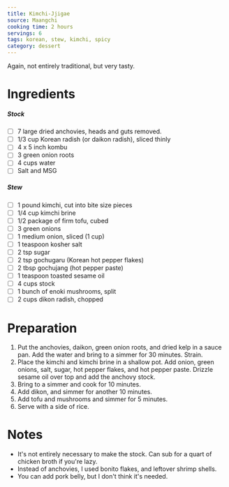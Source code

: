```yaml
---
title: Kimchi-Jjigae
source: Maangchi
cooking time: 2 hours
servings: 6
tags: korean, stew, kimchi, spicy
category: dessert
---
```


Again, not entirely traditional, but very tasty.

Ingredients
===========

##### Stock
* [ ] 7 large dried anchovies, heads and guts removed.
* [ ] 1/3 cup Korean radish (or daikon radish), sliced thinly
* [ ] 4 x 5 inch kombu
* [ ] 3 green onion roots
* [ ] 4 cups water
* [ ] Salt and MSG

##### Stew
* [ ] 1 pound kimchi, cut into bite size pieces
* [ ] 1/4 cup kimchi brine
* [ ] 1/2 package of firm tofu, cubed
* [ ] 3 green onions
* [ ] 1 medium onion, sliced (1 cup)
* [ ] 1 teaspoon kosher salt
* [ ] 2 tsp sugar
* [ ] 2 tsp gochugaru (Korean hot pepper flakes)
* [ ] 2 tbsp gochujang (hot pepper paste)
* [ ] 1 teaspoon toasted sesame oil
* [ ] 4 cups stock
* [ ] 1 bunch of enoki mushrooms, split
* [ ] 2 cups dikon radish, chopped

Preparation
===========
1. Put the anchovies, daikon, green onion roots, and dried kelp in a sauce pan. Add the water and bring to a simmer for 30 minutes. Strain.
2. Place the kimchi and kimchi brine in a shallow pot. Add onion, green onions, salt, sugar, hot pepper flakes, and hot pepper paste. Drizzle sesame oil over top and add the anchovy stock.
3. Bring to a simmer and cook for 10 minutes.
4. Add dikon, and simmer for another 10 minutes.
5. Add tofu and mushrooms and simmer for 5 minutes.
6. Serve with a side of rice.

Notes
=====

* It's not entirely necessary to make the stock. Can sub for a quart of chicken broth if you're lazy.
* Instead of anchovies, I used bonito flakes, and leftover shrimp shells.
* You can add pork belly, but I don't think it's needed.

